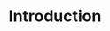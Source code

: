 ---
title: 'Introduction'
description: 'Handbook'' root file'
pubDate: '2024-03-09'
authors: ['xevion']
---